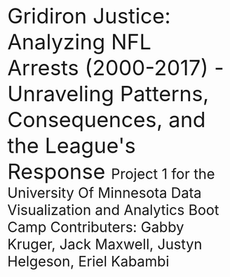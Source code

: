 <font size="7">Gridiron Justice:
Analyzing NFL Arrests (2000-2017) - Unraveling Patterns, Consequences, and the League's Response
</font>
<font size="6"> Project 1 for the University Of Minnesota Data Visualization and Analytics Boot Camp
</font>
<font size="6"> Contributers: Gabby Kruger, Jack Maxwell, Justyn Helgeson, Eriel Kabambi
